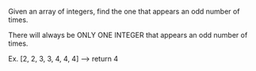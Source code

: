 Given an array of integers, find the one that appears an odd number of times.

There will always be ONLY ONE INTEGER that appears an odd number of times.

Ex.
[2, 2, 3, 3, 4, 4, 4]
--> 
return 4

